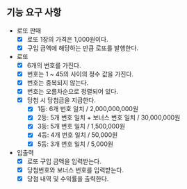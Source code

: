 ## 기능 요구 사항

- 로또 판매
  - [x] 로또 1장의 가격은 1,000원이다.
  - [x] 구입 금액에 해당하는 만큼 로또를 발행한다.

- 로또
  - [x] 6개의 번호를 가진다.
  - [x] 번호는 1 ~ 45의 사이의 정수 값을 가진다. 
  - [x] 번호는 중복되지 않는다.
  - [x] 번호는 오름차순으로 정렬되어 있다.
  - [x] 당첨 시 당첨금을 지급한다.
    - [x] 1등: 6개 번호 일치 / 2,000,000,000원
    - [x] 2등: 5개 번호 일치 + 보너스 번호 일치 / 30,000,000원
    - [x] 3등: 5개 번호 일치 / 1,500,000원
    - [x] 4등: 4개 번호 일치 / 50,000원
    - [x] 5등: 3개 번호 일치 / 5,000원

- 입출력
  - [x] 로또 구입 금액을 입력받는다.
  - [x] 당첨번호와 보너스 번호를 입력받는다.
  - [x] 당첨 내역 및 수익률을 출력한다.
